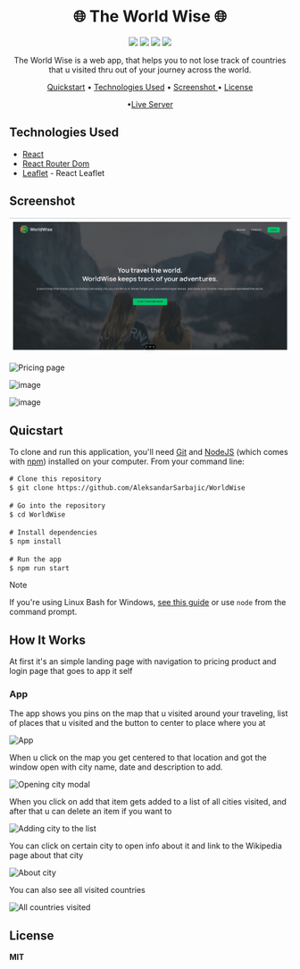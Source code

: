 <h1 align="center">🌐 The World Wise 🌐 </h1> 

<div align="center">
<img src="https://img.shields.io/npm/v/npm.svg?logo=npm"/>
<img src="https://img.shields.io/badge/react-v18.2.0-blue?logo=react"/>
<img src="https://img.shields.io/badge/reactrouterdom-v6.14.2-red?logo=reactrouter"/>
<img src="https://img.shields.io/badge/leaflet-v1.9.4-green?logo=leaflet"/>
</div>  

<p align="center">The World Wise is a web app, that helps you to not lose track of countries that u visited thru out of your journey across the world.</p>

<div align="center">
  
<a href="#quicstart" >Quickstart</a> • <a href="#technologies-used" align="center">Technologies Used</a> •  <a href="#screenshot" align="center"> Screenshot </a> • <a href="#license" align="center"> License  </a> 

•<a href="https://world-wise-aleksandar.netlify.app/" align="Center">Live Server</a>

</div>

## Technologies Used

  - [React](https://react.dev/)
  - [React Router Dom](https://reactrouter.com/en/main)
  - [Leaflet](https://leafletjs.com/) - React Leaflet

## Screenshot

![Landing page](./images/screenshot1.png)

![Pricing page](https://github.com/AleksandarSarbajic/WorldWise/assets/114814838/bca1c442-d4ee-470d-91dc-0ff5823a83a8)

![image](https://github.com/AleksandarSarbajic/WorldWise/assets/114814838/a75b525c-d550-442a-a7eb-21c4c475119c)

![image](https://github.com/AleksandarSarbajic/WorldWise/assets/114814838/2b3fbe0b-ec61-4c39-9c00-87a84d788557)


## Quicstart

To clone and run this application, you'll need [Git](https://git-scm.com/) and [NodeJS](https://nodejs.org/en) (which comes with [npm](https://www.npmjs.com/)) installed on your computer. From your command line:

```
# Clone this repository 
$ git clone https://github.com/AleksandarSarbajic/WorldWise

# Go into the repository
$ cd WorldWise

# Install dependencies
$ npm install

# Run the app
$ npm run start
```

> [!NOTE]  
> If you're using Linux Bash for Windows, [see this guide](https://www.howtogeek.com/261575/how-to-run-graphical-linux-desktop-applications-from-windows-10s-bash-shell/) or use `node` from the command prompt.


## How It Works

At first it's an simple landing page with navigation to pricing product and login page that goes to app it self

### App

The app shows you pins on the map that u visited around your traveling, list of places that u visited and the button to center to place where you at

![App](https://github.com/AleksandarSarbajic/WorldWise/assets/114814838/eab18554-6c05-4b60-be50-f59b224c4371)

When u click on the map you get centered to that location and got the window open with city name, date and description to add.

![Opening city modal](https://github.com/AleksandarSarbajic/WorldWise/assets/114814838/0599fa6b-02a3-4791-98f3-1477de5fea57)

When you click on add that item gets added to a list of all cities visited, and after that u can delete an item if you want to

![Adding city to the list](https://github.com/AleksandarSarbajic/WorldWise/assets/114814838/d5b44194-d913-4d28-8d71-4a6e194febe4)

You can click on certain city to open info about it and link to the Wikipedia page about that city

![About city](https://github.com/AleksandarSarbajic/WorldWise/assets/114814838/c12b65fa-342f-4b1d-afa2-55fce97542f2)

You can also see all visited countries

![All countries visited](https://github.com/AleksandarSarbajic/WorldWise/assets/114814838/f4b31c18-fe29-491a-b7cb-88872472c710)


## License

**MIT**
